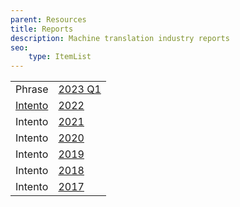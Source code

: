 ```yaml
---
parent: Resources
title: Reports
description: Machine translation industry reports
seo:
    type: ItemList
---
```


|     |     |
| --- | --- |
| Phrase | [2023 Q1](https://phrase.com/resources/machine-translation-report/) |
| [Intento](/industry/companies.md#intento) | [2022](https://inten.to/machine-translation-report-2022/) |
| Intento | [2021](https://try.inten.to/machine-translation-report-2021/?utm_campaign=MT%20Report%202021&utm_source=machine_translate) |
| Intento | [2020](https://try.inten.to/mt_report_2020?utm_campaign=MT%20Report%202021&utm_source=machine_translate) |
| Intento | [2019](https://blog.inten.to/state-of-the-machine-translation-june-2019-e3ffb457b76c) |
| Intento | [2018](https://www.slideshare.net/KonstantinSavenkov/state-of-the-machine-translation-by-intento-july-2018) |
| Intento | [2017](https://www.slideshare.net/KonstantinSavenkov/state-of-the-machine-translation-by-intento-november-2017-81574321) |
